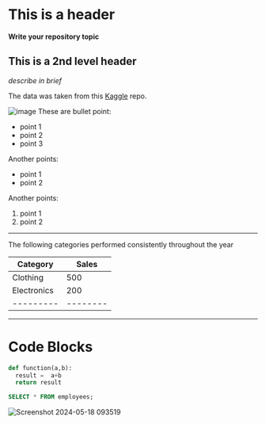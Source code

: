 # This is a header
__Write your repository topic__
## This is a 2nd level header
_describe in brief_


The data was taken from this [Kaggle](https://www.kaggle.com/datasets/fahadrehman07/retail-transaction-dataset) repo. 



![image](https://media.istockphoto.com/id/1314210006/photo/grocery-store-shop-in-vintage-style-with-fruit-and-vegetables-crates-on-the-street.jpg?s=612x612&w=0&k=20&c=UFL3bRQkWH7dt6EMLswvM4u8-1sPQU9T5IFHXuBbClU=)
These are bullet point:

- point 1
- point 2
- point 3

Another points:

* point 1
* point 2

Another points:

1. point 1
2. point 2
---
The following categories performed consistently throughout the year

| Category | Sales |
| ---------|--------|
| Clothing | 500 |
| Electronics | 200 |
| ---------|--------|
---
# Code Blocks

```python
def function(a,b):
  result =  a+b
  return result
```


```sql
SELECT * FROM employees;
```

![Screenshot 2024-05-18 093519](https://github.com/iamtanzeel/ecommerce_analysis/assets/125236453/6f893e0b-5df4-4f9f-8f35-4443f6ee33ac)


